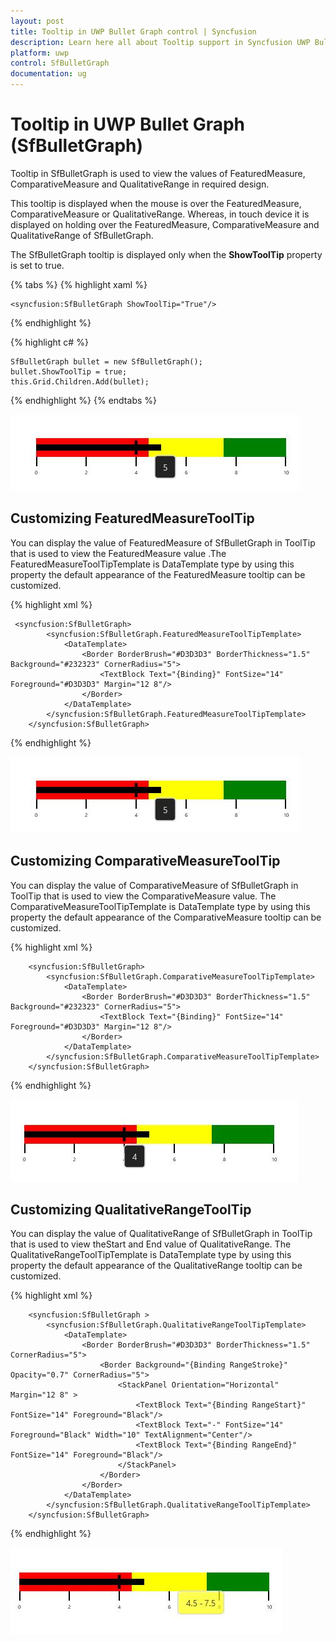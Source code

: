 ```yaml
---
layout: post
title: Tooltip in UWP Bullet Graph control | Syncfusion
description: Learn here all about Tooltip support in Syncfusion UWP Bullet Graph (SfBulletGraph) control and more.
platform: uwp
control: SfBulletGraph
documentation: ug
---
```


# Tooltip in UWP Bullet Graph (SfBulletGraph)

Tooltip in SfBulletGraph is used to view the values of FeaturedMeasure, ComparativeMeasure and QualitativeRange in required design.

This tooltip is displayed when the mouse is over the FeaturedMeasure, ComparativeMeasure or QualitativeRange. Whereas, in touch device it is displayed on holding over the FeaturedMeasure, ComparativeMeasure and QualitativeRange of SfBulletGraph.

The SfBulletGraph tooltip is displayed only when the **ShowToolTip** property is set to true.

{% tabs %}
{% highlight xaml %}

    <syncfusion:SfBulletGraph ShowToolTip="True"/>

{% endhighlight %}

{% highlight c# %}

    SfBulletGraph bullet = new SfBulletGraph();
    bullet.ShowToolTip = true;
    this.Grid.Children.Add(bullet);

{% endhighlight %}
{% endtabs %}

![Tooltip_img1](Tooltip_images/Tooltip_img1.jpeg)

## Customizing FeaturedMeasureToolTip

You can display the value of FeaturedMeasure of SfBulletGraph in ToolTip that is used to view the FeaturedMeasure value .The FeaturedMeasureToolTipTemplate is DataTemplate type by using this property the default appearance of the FeaturedMeasure tooltip can be customized.

{% highlight xml %}

     <syncfusion:SfBulletGraph>
            <syncfusion:SfBulletGraph.FeaturedMeasureToolTipTemplate>
                <DataTemplate>
                    <Border BorderBrush="#D3D3D3" BorderThickness="1.5" Background="#232323" CornerRadius="5">
                        <TextBlock Text="{Binding}" FontSize="14" Foreground="#D3D3D3" Margin="12 8"/>
                    </Border>
                </DataTemplate>
            </syncfusion:SfBulletGraph.FeaturedMeasureToolTipTemplate>
        </syncfusion:SfBulletGraph>


{% endhighlight %}

![Tooltip_img2](Tooltip_images/Tooltip_img2.jpeg)


## Customizing ComparativeMeasureToolTip

You can display the value of ComparativeMeasure of SfBulletGraph in ToolTip that is used to view the ComparativeMeasure value. The ComparativeMeasureToolTipTemplate is DataTemplate type by using this property the default appearance of the ComparativeMeasure tooltip can be customized.

{% highlight xml %}

        <syncfusion:SfBulletGraph>
            <syncfusion:SfBulletGraph.ComparativeMeasureToolTipTemplate>
                <DataTemplate>
                    <Border BorderBrush="#D3D3D3" BorderThickness="1.5" Background="#232323" CornerRadius="5">
                        <TextBlock Text="{Binding}" FontSize="14" Foreground="#D3D3D3" Margin="12 8"/>
                    </Border>
                </DataTemplate>
            </syncfusion:SfBulletGraph.ComparativeMeasureToolTipTemplate>
        </syncfusion:SfBulletGraph>

{% endhighlight %}

![Tooltip_img3](Tooltip_images/Tooltip_img3.jpeg)


## Customizing QualitativeRangeToolTip

You can display the value of QualitativeRange of SfBulletGraph in ToolTip that is used to view theStart and End value of QualitativeRange. The QualitativeRangeToolTipTemplate is DataTemplate type by using this property the default appearance of the QualitativeRange tooltip can be customized.

{% highlight xml %}

        <syncfusion:SfBulletGraph >
            <syncfusion:SfBulletGraph.QualitativeRangeToolTipTemplate>
                <DataTemplate>
                    <Border BorderBrush="#D3D3D3" BorderThickness="1.5" CornerRadius="5">
                        <Border Background="{Binding RangeStroke}" Opacity="0.7" CornerRadius="5">
                            <StackPanel Orientation="Horizontal" Margin="12 8" >
                                <TextBlock Text="{Binding RangeStart}" FontSize="14" Foreground="Black"/>
                                <TextBlock Text="-" FontSize="14" Foreground="Black" Width="10" TextAlignment="Center"/>
                                <TextBlock Text="{Binding RangeEnd}" FontSize="14" Foreground="Black"/>
                            </StackPanel>
                        </Border>
                    </Border>
                </DataTemplate>
            </syncfusion:SfBulletGraph.QualitativeRangeToolTipTemplate>
        </syncfusion:SfBulletGraph>

{% endhighlight %}

![Tooltip_img4](Tooltip_images/Tooltip_img4.jpeg)
